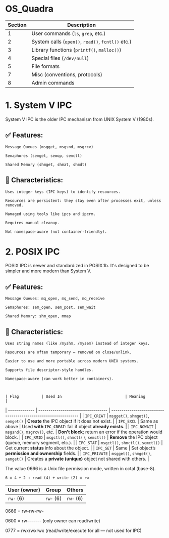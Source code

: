 # OS_Quadra
| Section | Description                                       |
| ------- | ------------------------------------------------- |
| 1       | User commands (`ls`, `grep`, etc.)                |
| 2       | System calls (`open()`, `read()`, `fcntl()` etc.) |
| 3       | Library functions (`printf()`, `malloc()`)        |
| 4       | Special files (`/dev/null`)                       |
| 5       | File formats                                      |
| 7       | Misc (conventions, protocols)                     |
| 8       | Admin commands                                    |


# 1. System V IPC

System V IPC is the older IPC mechanism from UNIX System V (1980s).
## ✅ Features:

    Message Queues (msgget, msgsnd, msgrcv)

    Semaphores (semget, semop, semctl)

    Shared Memory (shmget, shmat, shmdt)

## 🔧 Characteristics:

    Uses integer keys (IPC keys) to identify resources.

    Resources are persistent: they stay even after processes exit, unless removed.

    Managed using tools like ipcs and ipcrm.

    Requires manual cleanup.

    Not namespace-aware (not container-friendly).


#  2. POSIX IPC

POSIX IPC is newer and standardized in POSIX.1b. It's designed to be simpler and more modern than System V.
## ✅ Features:

    Message Queues: mq_open, mq_send, mq_receive

    Semaphores: sem_open, sem_post, sem_wait

    Shared Memory: shm_open, mmap

## 🔧 Characteristics:

    Uses string names (like /myshm, /mysem) instead of integer keys.

    Resources are often temporary — removed on close/unlink.

    Easier to use and more portable across modern UNIX systems.

    Supports file descriptor-style handles.

    Namespace-aware (can work better in containers).
    
    
    
    | Flag          | Used In                            | Meaning                                                        |
| ------------- | ---------------------------------- | -------------------------------------------------------------- |
| `IPC_CREAT`   | `msgget()`, `shmget()`, `semget()` | **Create** the IPC object if it does not exist.                |
| `IPC_EXCL`    | Same as above                      | Used **with `IPC_CREAT`**: fail if object **already exists**.  |
| `IPC_NOWAIT`  | `msgsnd()`, `msgrcv()`, etc.       | **Don't block**; return an error if the operation would block. |
| `IPC_RMID`    | `msgctl()`, `shmctl()`, `semctl()` | **Remove** the IPC object (queue, memory segment, etc.).       |
| `IPC_STAT`    | `msgctl()`, `shmctl()`, `semctl()` | Get current **status** info about the object.                  |
| `IPC_SET`     | Same                               | Set object’s **permission and ownership** fields.              |
| `IPC_PRIVATE` | `msgget()`, `shmget()`, `semget()` | Creates a **private (unique)** object not shared with others.  |


The value 0666 is a Unix file permission mode, written in octal (base-8).
```
6 = 4 + 2 → read (4) + write (2) = rw-
```

| User (owner) | Group     | Others    |
| ------------ | --------- | --------- |
| `rw-` (6)    | `rw-` (6) | `rw-` (6) |

0666 = rw-rw-rw-

0600 = rw------- (only owner can read/write)

0777 = rwxrwxrwx (read/write/execute for all — not used for IPC)
